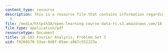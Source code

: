 ```yaml
---
content_type: resource
description: This is a resource file that contains information regarding problem set
  3.
file: /media/https%3A/open-learning-course-data-rc.s3.amazonaws.com/18-103-fourier-analysis-fall-2013/f926057033ae0d0f05aea967c552223a_MIT18_103F13_pset3.pdf
file_type: application/pdf
resourcetype: Document
title: 18.103 Fourier Analysis, Problem Set 3
uid: f9260570-33ae-0d0f-05ae-a967c552223a
---
```

